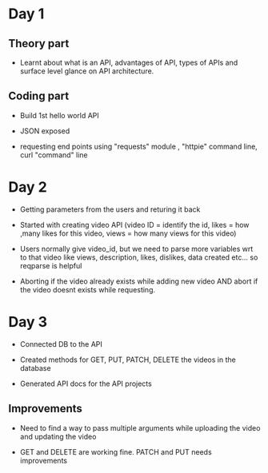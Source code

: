 # Day 1

## Theory part

- Learnt about what is an API, advantages of API, types of APIs and surface level glance on API architecture.

## Coding part 

- Build 1st hello world API

- JSON exposed

- requesting end points using "requests" module , "httpie" command line, curl "command" line

# Day 2

- Getting parameters from the users and returing it back

- Started with creating video API (video ID = identify the id, likes = how ,many likes for this video, views = how many views for this video)

- Users normally give video_id, but we need to parse more variables wrt to that video like views, description, likes, dislikes, data created etc... so reqparse is helpful

- Aborting if the video already exists while adding new video AND abort if the video doesnt exists while requesting.

# Day 3

- Connected DB to the API

- Created methods for GET, PUT, PATCH, DELETE the videos in the database

- Generated API docs for the API projects

## Improvements

- Need to find a way to pass multiple arguments while uploading the video and updating the video

- GET and DELETE are working fine. PATCH and PUT needs improvements